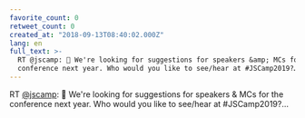 ```yaml
---
favorite_count: 0
retweet_count: 0
created_at: "2018-09-13T08:40:02.000Z"
lang: en
full_text: >-
  RT @jscamp: 📢 We're looking for suggestions for speakers &amp; MCs for the
  conference next year. Who would you like to see/hear at #JSCamp2019?…
---
```


RT [@jscamp](https://twitter.com/jscamp): 📢 We're looking for suggestions for
speakers &amp; MCs for the conference next year. Who would you like to see/hear
at #JSCamp2019?…
